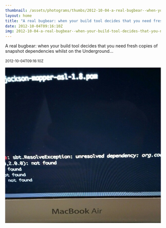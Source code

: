 ```yaml
---
thumbnail: /assets/photograms/thumbs/2012-10-04-a-real-bugbear--when-your-build-tool-decides-that-you-need-fresh-copies-of-snapshot-dependencies-whilst-on-the-underground---.jpg
layout: home
title: "A real bugbear: when your build tool decides that you need fresh copies of snapshot dependencies whilst on the Underground..."
date: 2012-10-04T09:16:10Z
img: 2012-10-04-a-real-bugbear--when-your-build-tool-decides-that-you-need-fresh-copies-of-snapshot-dependencies-whilst-on-the-underground---.jpg
---
```


A real bugbear: when your build tool decides that you need fresh copies of snapshot dependencies whilst on the Underground...

<small>2012-10-04T09:16:10Z</small>

![A real bugbear: when your build tool decides that you need fresh copies of snapshot dependencies whilst on the Underground...](/assets/photograms/original/2012-10-04-a-real-bugbear--when-your-build-tool-decides-that-you-need-fresh-copies-of-snapshot-dependencies-whilst-on-the-underground---.jpg)
